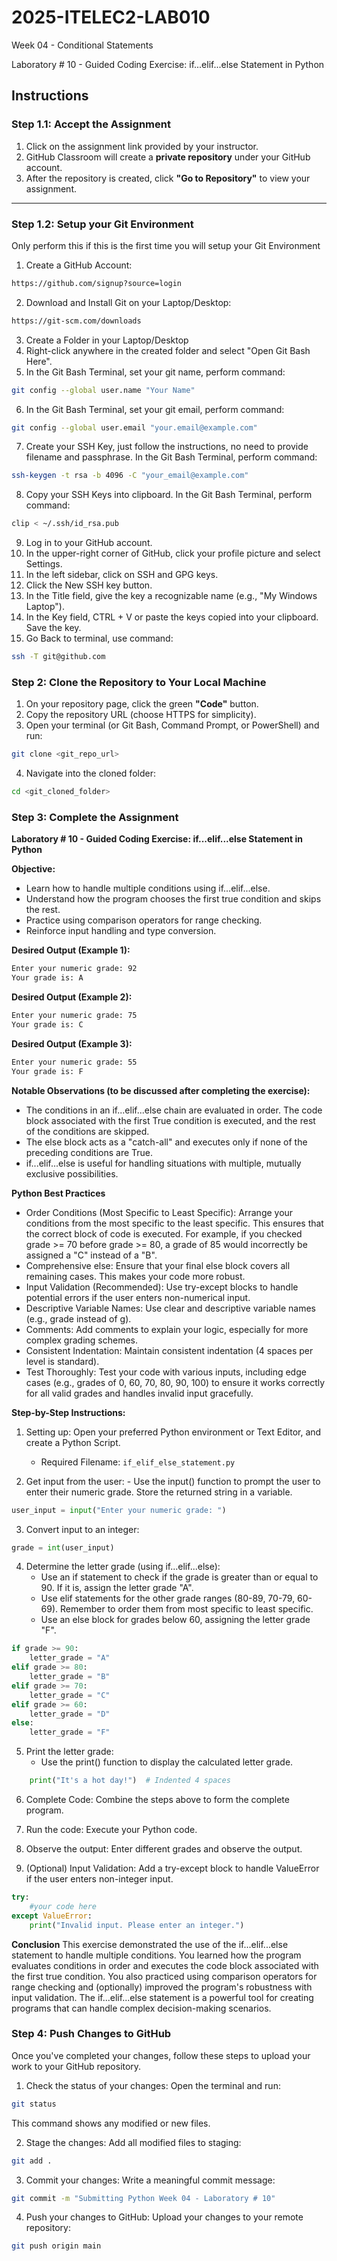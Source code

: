 # 2025-ITELEC2-LAB010
Week 04 - Conditional Statements

Laboratory # 10 - Guided Coding Exercise: if...elif...else Statement in Python

## **Instructions**

### **Step 1.1: Accept the Assignment**

   1. Click on the assignment link provided by your instructor.
   2. GitHub Classroom will create a **private repository** under your GitHub account.
   3. After the repository is created, click **"Go to Repository"** to view your assignment.

---

### **Step 1.2: Setup your Git Environment**
Only perform this if this is the first time you will setup your Git Environment

   1. Create a GitHub Account:
   ```bash
   https://github.com/signup?source=login
   ```
      
   2. Download and Install Git on your Laptop/Desktop:
   ```bash
   https://git-scm.com/downloads
   ```
   
   3. Create a Folder in your Laptop/Desktop
   4. Right-click anywhere in the created folder and select "Open Git Bash Here".
   5. In the Git Bash Terminal, set your git name, perform command:
   ```bash
   git config --global user.name "Your Name"
   ```
   
   6. In the Git Bash Terminal, set your git email, perform command:
   ```bash
   git config --global user.email "your.email@example.com"
   ```
   
   7. Create your SSH Key, just follow the instructions, no need to provide filename and passphrase. In the Git Bash Terminal, perform command:
   ```bash
   ssh-keygen -t rsa -b 4096 -C "your_email@example.com"
   ```
   
   8. Copy your SSH Keys into clipboard. In the Git Bash Terminal, perform command:
   ```bash
   clip < ~/.ssh/id_rsa.pub
   ```
   
   9. Log in to your GitHub account.
   10. In the upper-right corner of GitHub, click your profile picture and select Settings.
   11. In the left sidebar, click on SSH and GPG keys.
   12. Click the New SSH key button.
   13. In the Title field, give the key a recognizable name (e.g., "My Windows Laptop").
   14. In the Key field, CTRL + V or paste the keys copied into your clipboard. Save the key.
   15. Go Back to terminal, use command:
   ```bash
   ssh -T git@github.com
   ```

### **Step 2: Clone the Repository to Your Local Machine**

   1. On your repository page, click the green **"Code"** button.
   2. Copy the repository URL (choose HTTPS for simplicity).
   3. Open your terminal (or Git Bash, Command Prompt, or PowerShell) and run:
   
   ```bash
   git clone <git_repo_url>
   ```
   
   4. Navigate into the cloned folder:
   
   ```bash
   cd <git_cloned_folder>
   ```

### **Step 3: Complete the Assignment**

**Laboratory # 10 - Guided Coding Exercise: if...elif...else Statement in Python**

   **Objective:**
   - Learn how to handle multiple conditions using if...elif...else.
   - Understand how the program chooses the first true condition and skips the rest.
   - Practice using comparison operators for range checking.
   - Reinforce input handling and type conversion.

   **Desired Output (Example 1):**
   ```bash
   Enter your numeric grade: 92
   Your grade is: A
   
   ```
   **Desired Output (Example 2):**
   ```bash
   Enter your numeric grade: 75
   Your grade is: C
   
   ```
   **Desired Output (Example 3):**
   ```bash
   Enter your numeric grade: 55
   Your grade is: F
   
   ```
      
   **Notable Observations (to be discussed after completing the exercise):**
   - The conditions in an if...elif...else chain are evaluated in order. The code block associated with the first True condition is executed, and the rest of the conditions are skipped.
   - The else block acts as a "catch-all" and executes only if none of the preceding conditions are True.
   - if...elif...else is useful for handling situations with multiple, mutually exclusive possibilities.

   **Python Best Practices**
   - Order Conditions (Most Specific to Least Specific): Arrange your conditions from the most specific to the least specific. This ensures that the correct block of code is executed. For example, if you checked grade >= 70 before grade >= 80, a grade of 85 would incorrectly be assigned a "C" instead of a "B".
   - Comprehensive else: Ensure that your final else block covers all remaining cases. This makes your code more robust.
   - Input Validation (Recommended): Use try-except blocks to handle potential errors if the user enters non-numerical input.
   - Descriptive Variable Names: Use clear and descriptive variable names (e.g., grade instead of g).
   - Comments: Add comments to explain your logic, especially for more complex grading schemes.
   - Consistent Indentation: Maintain consistent indentation (4 spaces per level is standard).
   - Test Thoroughly: Test your code with various inputs, including edge cases (e.g., grades of 0, 60, 70, 80, 90, 100) to ensure it works correctly for all valid grades and handles invalid input gracefully.

   **Step-by-Step Instructions:**

   1. Setting up: Open your preferred Python environment or Text Editor, and create a Python Script.
      - Required Filename: `if_elif_else_statement.py`
      
   2.  Get input from the user:
      - Use the input() function to prompt the user to enter their numeric grade. Store the returned string in a variable.
```python
user_input = input("Enter your numeric grade: ")
```
      
   3. Convert input to an integer:
```python
grade = int(user_input)
```

   4. Determine the letter grade (using if...elif...else):
      - Use an if statement to check if the grade is greater than or equal to 90. If it is, assign the letter grade "A".
      - Use elif statements for the other grade ranges (80-89, 70-79, 60-69). Remember to order them from most specific to least specific.
      - Use an else block for grades below 60, assigning the letter grade "F".
```python
if grade >= 90:
    letter_grade = "A"
elif grade >= 80:
    letter_grade = "B"
elif grade >= 70:
    letter_grade = "C"
elif grade >= 60:
    letter_grade = "D"
else:
    letter_grade = "F"
```

   5. Print the letter grade:
      - Use the print() function to display the calculated letter grade.
```python
    print("It's a hot day!")  # Indented 4 spaces
```

   6. Complete Code: Combine the steps above to form the complete program.

   7. Run the code: Execute your Python code.
   8. Observe the output: Enter different grades and observe the output.
   9. (Optional) Input Validation: Add a try-except block to handle ValueError if the user enters non-integer input.
```python
try:
    #your code here
except ValueError:
    print("Invalid input. Please enter an integer.")
```

   **Conclusion**
   This exercise demonstrated the use of the if...elif...else statement to handle multiple conditions. You learned how the program evaluates conditions in order and executes the code block associated with the first true condition. You also practiced using comparison operators for range checking and (optionally) improved the program's robustness with input validation. The if...elif...else statement is a powerful tool for creating programs that can handle complex decision-making scenarios.

### **Step 4: Push Changes to GitHub**
Once you've completed your changes, follow these steps to upload your work to your GitHub repository.

1. Check the status of your changes:
   Open the terminal and run:
   
```bash
git status
```
   This command shows any modified or new files.
   
2. Stage the changes:
   Add all modified files to staging:
   
```bash
git add .
```
   
3. Commit your changes:
   Write a meaningful commit message:
   
```bash
git commit -m "Submitting Python Week 04 - Laboratory # 10"
```
   
4. Push your changes to GitHub:
   Upload your changes to your remote repository:
   
```bash
git push origin main
```
